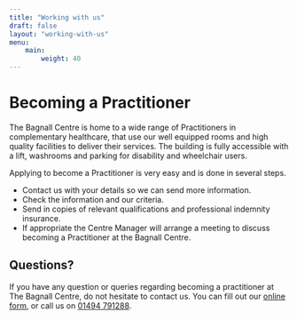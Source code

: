 ```yaml
---
title: "Working with us"
draft: false
layout: "working-with-us"
menu: 
    main:
        weight: 40
---
```


# Becoming a Practitioner

<div class="orangeline"></div>

The Bagnall Centre is home to a wide range of Practitioners in complementary healthcare, that use our well equipped rooms and high quality facilities to deliver their services. The building is fully accessible with a lift, washrooms and parking for disability and wheelchair users.

Applying to become a Practitioner is very easy and is done in several steps.

* Contact us with your details so we can send more information.
* Check the information and our criteria.
* Send in copies of relevant qualifications and professional indemnity insurance.
* If appropriate the Centre Manager will arrange a meeting to discuss becoming a Practitioner at the Bagnall Centre.

## Questions?

If you have any question or queries regarding becoming a practitioner at The Bagnall Centre, do not hesitate to contact us. You can fill out our [online form](/working-with-us/apply), or call us on [01494 791288](tel:01494791288).